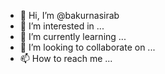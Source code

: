 - 👋 Hi, I’m @bakurnasirab
- 👀 I’m interested in ...
- 🌱 I’m currently learning ...
- 💞️ I’m looking to collaborate on ...
- 📫 How to reach me ...

<!---
bakurnasirab/bakurnasirab is a ✨ special ✨ repository because its `README.md` (this file) appears on your GitHub profile.
You can click the Preview link to take a look at your changes.
--->
